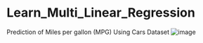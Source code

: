 # Learn_Multi_Linear_Regression
Prediction of Miles per gallon (MPG) Using Cars Dataset
![image](https://user-images.githubusercontent.com/99672298/160272132-2f5d19cd-16ae-4cbf-8f9b-7ea366651b30.png)
